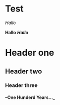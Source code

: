 # Test

_Hallo_

**Hallo**
**_Hallo_**
# Header one
## Header two
### Header three
#### –One Hunderd Years..._
